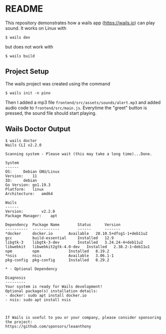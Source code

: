 # README

This repository demonstrates how a wails app (https://wails.io)
can play sound. It works on Linux with

    $ wails dev

but does not work with

    $ wails build


## Project Setup

The wails project was created using the command

    $ wails init -n pino

Then I added a mp3 file `frontend/src/assets/sounds/alert.mp3` and 
added audio code to `frontend/src/main.js`. Everytime the "greet"
button is pressed, the sound file should start playing.


## Wails Doctor Output

    $ wails doctor
    Wails CLI v2.2.0

    Scanning system - Please wait (this may take a long time)...Done.

    System
    ------
    OS:		Debian GNU/Linux
    Version: 	11
    ID:		debian
    Go Version:	go1.19.3
    Platform:	linux
    Architecture:	amd64

    Wails
    ------
    Version: 		v2.2.0
    Package Manager: 	apt

    Dependency	Package Name		Status		Version
    ----------	------------		------		-------
    *docker 	docker.io 		Available 	20.10.5+dfsg1-1+deb11u2
    gcc 		build-essential 	Installed 	12.9
    libgtk-3 	libgtk-3-dev 		Installed 	3.24.24-4+deb11u2
    libwebkit 	libwebkit2gtk-4.0-dev 	Installed 	2.38.2-1~deb11u1
    npm 		npm 			Installed 	8.19.2
    *nsis 		nsis 			Available 	3.06.1-1
    pkg-config 	pkg-config 		Installed 	0.29.2

    * - Optional Dependency

    Diagnosis
    ---------
    Your system is ready for Wails development!
    Optional package(s) installation details: 
    - docker: sudo apt install docker.io
    - nsis: sudo apt install nsis



    If Wails is useful to you or your company, please consider sponsoring the project:
    https://github.com/sponsors/leaanthony


